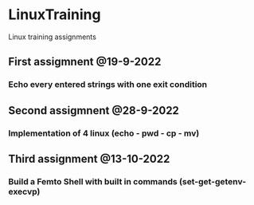 # LinuxTraining
Linux training assignments

## First assigmnent	@19-9-2022
### Echo every entered strings with one exit condition

## Second assigmnent	@28-9-2022
### Implementation of 4 linux (echo - pwd - cp - mv)

## Third assignment	@13-10-2022
### Build a Femto Shell with built in commands (set-get-getenv-execvp)
